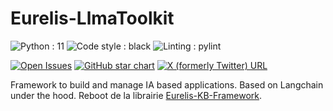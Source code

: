 # Eurelis-LlmaToolkit

![Python : 11](https://img.shields.io/badge/Python-=3.11-green)
![Code style : black](https://img.shields.io/badge/Code_style-black-black)
![Linting : pylint](https://img.shields.io/badge/Linting-pylint-yellowgreen)

[![Open Issues](https://img.shields.io/github/issues-raw/Eurelis/Eurelis-KB-Framework)](https://github.com/Eurelis/Eurelis-KB-Framework/issues)
[![GitHub star chart](https://img.shields.io/github/stars/langchain-ai/langchain?style=social)](https://star-history.com/#Eurelis/Eurelis-KB-Framework)
[![X (formerly Twitter) URL](https://img.shields.io/twitter/url?url=https%3A%2F%2Fx.com%2FAgence_Eurelis&label=Follow%20%40Eurelis)](https://x.com/Agence_Eurelis)


Framework to build and manage IA based applications. Based on Langchain under the hood.
Reboot de la librairie [Eurelis-KB-Framework](https://github.com/Eurelis/Eurelis-KB-Framework).

